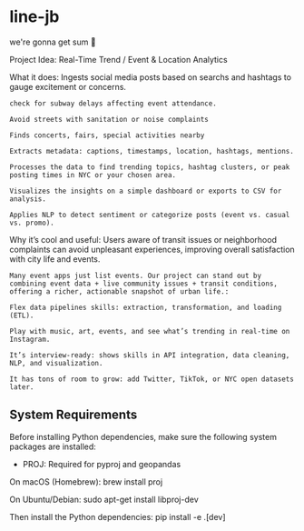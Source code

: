 # line-jb
we're gonna get sum 🥯

Project Idea: Real-Time Trend / Event & Location Analytics

What it does:
    Ingests social media posts based on searchs and hashtags to gauge excitement or concerns.

	check for subway delays affecting event attendance.

	Avoid streets with sanitation or noise complaints

	Finds concerts, fairs, special activities nearby

    Extracts metadata: captions, timestamps, location, hashtags, mentions.

    Processes the data to find trending topics, hashtag clusters, or peak posting times in NYC or your chosen area.

    Visualizes the insights on a simple dashboard or exports to CSV for analysis.

    Applies NLP to detect sentiment or categorize posts (event vs. casual vs. promo).

Why it’s cool and useful:
	Users aware of transit issues or neighborhood complaints can avoid unpleasant experiences, improving overall satisfaction with city life and events.

	Many event apps just list events. Our project can stand out by combining event data + live community issues + transit conditions, offering a richer, actionable snapshot of urban life.:
	
    Flex data pipelines skills: extraction, transformation, and loading (ETL).

    Play with music, art, events, and see what’s trending in real-time on Instagram.

    It’s interview-ready: shows skills in API integration, data cleaning, NLP, and visualization.

    It has tons of room to grow: add Twitter, TikTok, or NYC open datasets later.

## System Requirements

Before installing Python dependencies, make sure the following system packages are installed:

- PROJ: Required for pyproj and geopandas

On macOS (Homebrew):
brew install proj

On Ubuntu/Debian:
sudo apt-get install libproj-dev

Then install the Python dependencies:
pip install -e .[dev]
